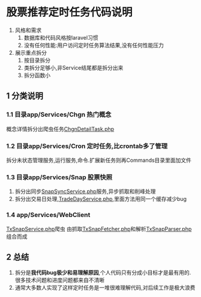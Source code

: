 # 股票推荐定时任务代码说明

1. 风格和需求
    1. 数据库和代码风格按laravel习惯
    2. 没有任何性能:用户访问定时任务算法结果,没有任何性能压力
2. 展示重点拆分
    1. 按目录拆分
    2. 类拆分足够小,非Service结尾都是拆分出来
    3. 拆分函数小

## 1 分类说明

### 1.1 目录app/Services/Chgn 热门概念

概念详情拆分出爬虫任务[ChgnDetailTask.php](https://github.com/sux789/gu/blob/master/app/Services/Chgn/ChgnDetailTask.php)

### 1.2 目录app/Services/Cron 定时任务,比crontab多了管理

拆分未状态管理服务,运行服务,命令.扩展新任务则再Commands目录里面加文件

### 1.3 目录app/Services/Snap 股票快照

1. 拆分出同步[SnapSyncService.php](https://github.com/sux789/gu/blob/master/app/Services/Snap/SnapSyncService.php)服务,异步抓取和削峰处理
2. 拆分出交易日处理,[TradeDayService.php](https://github.com/sux789/gu/blob/master/app/Services/Snap/TradeDayService.php),里面方法用同一个缓存减少bug

### 1.4 app/Services/WebClient

[TxSnapService.php](https://github.com/sux789/gu/blob/master/app/Services/WebClient/TxSnapService.php)爬虫 由抓取[TxSnapFetcher.php](https://github.com/sux789/gu/blob/master/app/Services/WebClient/TxSnapFetcher.php)和解析[TxSnapParser.php](https://github.com/sux789/gu/blob/master/app/Services/WebClient/TxSnapParser.php)组合而成

## 2 总结

1. 拆分是**我代码bug极少和易理解原因**,个人代码只有分成小目标才是最有用的.  
   很多技术问题和进度问题都来自不清晰
2. 通常大多数人实现了这样定时任务是一堆很难理解代码,对后续工作是极大浪费
